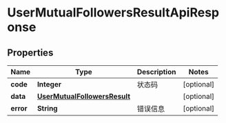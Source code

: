 

# UserMutualFollowersResultApiResponse


## Properties

| Name | Type | Description | Notes |
|------------ | ------------- | ------------- | -------------|
|**code** | **Integer** | 状态码 |  [optional] |
|**data** | [**UserMutualFollowersResult**](UserMutualFollowersResult.md) |  |  [optional] |
|**error** | **String** | 错误信息 |  [optional] |



